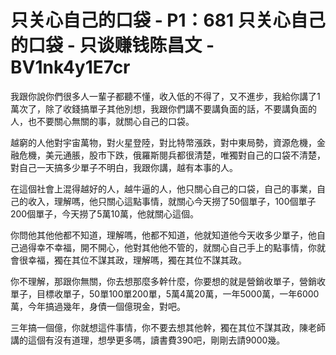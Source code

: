 # 只关心自己的口袋 - P1：681 只关心自己的口袋 - 只谈赚钱陈昌文 - BV1nk4y1E7cr

我跟你說你們很多人一輩子都聽不懂，收入低的不得了，又不進步，我給你講了1萬次了，除了收錢搞單子其他別想，我跟你們講不要講負面的話，不要講負面的人，也不要關心無關的事，就關心自己的口袋。

越窮的人他對宇宙萬物，對火星登陸，對比特幣漲跌，對中東局勢，資源危機，金融危機，美元通脹，股市下跌，俄羅斯閱兵都很清楚，唯獨對自己的口袋不清楚，對自己一天搞多少單子不明白，我跟你講，越有本事的人。

在這個社會上混得越好的人，越牛逼的人，他只關心自己的口袋，自己的事業，自己的收入，理解嗎，他只關心這點事情，就關心今天撈了50個單子，100個單子200個單子，今天撈了5萬10萬，他就關心這個。

你問他其他他都不知道，理解嗎，他都不知道，他就知道他今天收多少單子，他自己過得幸不幸福，開不開心，他對其他他不管的，就關心自己手上的點事情，你就會很幸福，獨在其位不謀其政，理解嗎，獨在其位不謀其政。

你不理解，那跟你無關，你去想那麼多幹什麼，你要想的就是營銷收單子，營銷收單子，目標收單子，50單100單200單，5萬4萬20萬，一年5000萬，一年6000萬，今年搞過幾年，身債一個億現金，對吧。

三年搞一個億，你就想這件事情，你不要去想其他幹，獨在其位不謀其政，陳老師講的這個有沒有道理，想學更多嗎，讀書費390吧，剛剛去請9000幾。

